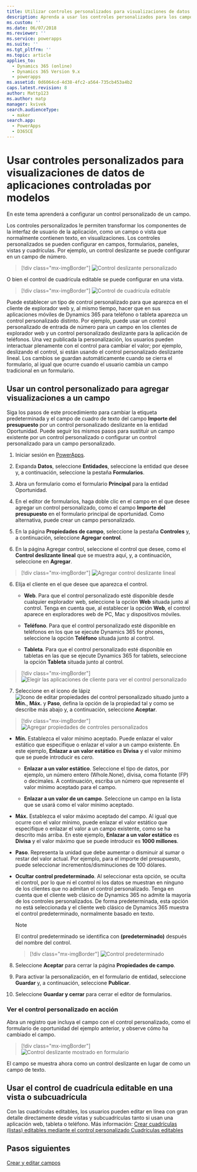 ```yaml
---
title: Utilizar controles personalizados para visualizaciones de datos de aplicaciones controladas por modelos en PowerApps | MicrosoftDocs
description: Aprenda a usar los controles personalizados para los campos
ms.custom: ''
ms.date: 06/07/2018
ms.reviewer: ''
ms.service: powerapps
ms.suite: ''
ms.tgt_pltfrm: ''
ms.topic: article
applies_to:
  - Dynamics 365 (online)
  - Dynamics 365 Version 9.x
  - powerapps
ms.assetid: 0d6064cd-4d38-4fc2-a564-735cb453a4b2
caps.latest.revision: 8
author: Mattp123
ms.author: matp
manager: kvivek
search.audienceType:
  - maker
search.app:
  - PowerApps
  - D365CE
---
```

# <a name="use-custom-controls-for-model-driven-app-data-visualizations"></a>Usar controles personalizados para visualizaciones de datos de aplicaciones controladas por modelos

En este tema aprenderá a configurar un control personalizado de un campo. 

Los controles personalizados le permiten transformar los componentes de la interfaz de usuario de la aplicación, como un campo o vista que normalmente contienen texto, en visualizaciones. Los controles personalizados se pueden configurar en campos, formularios, paneles, vistas y cuadrículas. Por ejemplo, un control deslizante se puede configurar en un campo de número.

   > [!div class="mx-imgBorder"] 
   > ![Control deslizante personalizado](media/slider-control.PNG "Control deslizante para un campo")

O bien el control de cuadrícula editable se puede configurar en una vista. 

   > [!div class="mx-imgBorder"] 
   > ![Control de cuadrícula editable](media/editable-grid-example.png)

Puede establecer un tipo de control personalizado para que aparezca en el cliente de explorador web y, al mismo tiempo, hacer que en sus aplicaciones móviles de Dynamics 365 para teléfono o tableta aparezca un control personalizado distinto. Por ejemplo, puede usar un control personalizado de entrada de número para un campo en los clientes de explorador web y un control personalizado deslizante para la aplicación de teléfonos. Una vez publicada la personalización, los usuarios pueden interactuar plenamente con el control para cambiar el valor; por ejemplo, deslizando el control, si están usando el control personalizado deslizante lineal. Los cambios se guardan automáticamente cuando se cierra el formulario, al igual que ocurre cuando el usuario cambia un campo tradicional en un formulario.  
  
## <a name="use-a-custom-control-to-add-visualizations-to-a-field"></a>Usar un control personalizado para agregar visualizaciones a un campo  
 Siga los pasos de este procedimiento para cambiar la etiqueta predeterminada y el campo de cuadro de texto del campo **Importe del presupuesto** por un control personalizado deslizante en la entidad Oportunidad. Puede seguir los mismos pasos para sustituir un campo existente por un control personalizado o configurar un control personalizado para un campo personalizado.  
  
1.  Iniciar sesión en [PowerApps](https://web.powerapps.com/?utm_source=padocs&utm_medium=linkinadoc&utm_campaign=referralsfromdoc).  

     

2.  Expanda **Datos**, seleccione **Entidades**, seleccione la entidad que desee y, a continuación, seleccione la pestaña **Formularios**.  
  
2.  Abra un formulario como el formulario **Principal** para la entidad Oportunidad. 
  
3.  En el editor de formularios, haga doble clic en el campo en el que desee agregar un control personalizado, como el campo **Importe del presupuesto** en el formulario principal de oportunidad. Como alternativa, puede crear un campo personalizado. 
  
4.  En la página **Propiedades de campo**, seleccione la pestaña **Controles** y, a continuación, seleccione **Agregar control**.  
  
5.  En la página Agregar control, seleccione el control que desee, como el **Control deslizante lineal** que se muestra aquí, y, a continuación, seleccione en **Agregar**.  

   > [!div class="mx-imgBorder"] 
   > ![Agregar control deslizante lineal](media/add-slider.PNG "Agregar control deslizante lineal")  
  
6.  Elija el cliente en el que desee que aparezca el control.  
  
    - **Web**. Para que el control personalizado esté disponible desde cualquier explorador web, seleccione la opción **Web** situada junto al control. Tenga en cuenta que, al establecer la opción **Web**, el control aparece en exploradores web de PC, Mac y dispositivos móviles.  
  
    - **Teléfono**. Para que el control personalizado esté disponible en teléfonos en los que se ejecute Dynamics 365 for phones, seleccione la opción **Teléfono** situada junto al control.  
  
    - **Tableta**. Para que el control personalizado esté disponible en tabletas en las que se ejecute Dynamics 365 for tablets, seleccione la opción **Tableta** situada junto al control.  
  
   > [!div class="mx-imgBorder"] 
   > ![Elegir las aplicaciones de cliente para ver el control personalizado](media/choose-client.png "Elegir las aplicaciones de cliente para ver el control personalizado")  
  
7.  Seleccione en el icono de lápiz ![Icono de editar propiedades del control personalizado](media/ccf-pencil-icon.png "Icono de editar propiedades del control personalizado") situado junto a **Mín.**, **Máx.** y **Paso**, defina la opción de la propiedad tal y como se describe más abajo y, a continuación, seleccione **Aceptar**.  
  
   > [!div class="mx-imgBorder"] 
   > ![Agregar propiedades de controles personalizados](media/ccf-add-properties.png "Agregar propiedades de controles personalizados")
  
   - **Mín.** Establezca el valor mínimo aceptado. Puede enlazar el valor estático que especifique o enlazar el valor a un campo existente. En este ejemplo, **Enlazar a un valor estático** es **Divisa** y el valor mínimo que se puede introducir es *cero*.  
  
       - **Enlazar a un valor estático**. Seleccione el tipo de datos, por ejemplo, un número entero (Whole.None), divisa, coma flotante (FP) o decimales. A continuación, escriba un número que represente el valor mínimo aceptado para el campo.  
  
       - **Enlazar a un valor de un campo**. Seleccione un campo en la lista que se usará como el valor mínimo aceptado.  
  
   - **Máx.** Establezca el valor máximo aceptado del campo. Al igual que ocurre con el valor mínimo, puede enlazar el valor estático que especifique o enlazar el valor a un campo existente, como se ha descrito más arriba. En este ejemplo, **Enlazar a un valor estático** es **Divisa** y el valor máximo que se puede introducir es **1000 millones**.  
  
   - **Paso**. Representa la unidad que debe aumentar o disminuir al sumar o restar del valor actual. Por ejemplo, para el importe del presupuesto, puede seleccionar incrementos/disminuciones de 100 dólares.  
  
   - **Ocultar control predeterminado**. Al seleccionar esta opción, se oculta el control, por lo que ni el control ni los datos se muestran en ninguno de los clientes que no admitan el control personalizado. Tenga en cuenta que el cliente web clásico de Dynamics 365 no admite la mayoría de los controles personalizados. De forma predeterminada, esta opción no está seleccionada y el cliente web clásico de Dynamics 365 muestra el control predeterminado, normalmente basado en texto.  
  
       > [!NOTE]
       >  El control predeterminado se identifica con **(predeterminado)** después del nombre del control.  
       >   
       > > [!div class="mx-imgBorder"] 
       > > ![Control predeterminado](media/default-control.png "Control predeterminado")  
  
8.  Seleccione **Aceptar** para cerrar la página **Propiedades de campo**.  
  
9. Para activar la personalización, en el formulario de entidad, seleccione **Guardar** y, a continuación, seleccione **Publicar**.  
  
10. Seleccione **Guardar y cerrar** para cerrar el editor de formularios.  
  
### <a name="see-the-custom-control-in-action"></a>Ver el control personalizado en acción  
 Abra un registro que incluya el campo con el control personalizado, como el formulario de oportunidad del ejemplo anterior, y observe cómo ha cambiado el campo.  
  
   > [!div class="mx-imgBorder"] 
   > ![Control deslizante mostrado en formulario](media/slider-control.PNG "Control deslizante mostrado en formulario")  
  
 El campo se muestra ahora como un control deslizante en lugar de como un campo de texto. 

## <a name="use-the-editable-grid-control-on-a-view-or-sub-grid"></a>Usar el control de cuadrícula editable en una vista o subcuadrícula

Con las cuadrículas editables, los usuarios pueden editar en línea con gran detalle directamente desde vistas y subcuadrículas tanto si usan una aplicación web, tableta o teléfono. Más información: [Crear cuadrículas (listas) editables mediante el control personalizado Cuadrículas editables](make-grids-lists-editable-custom-control.md) 
  
## <a name="next-steps"></a>Pasos siguientes  
[Crear y editar campos](../common-data-service/create-edit-fields.md)
